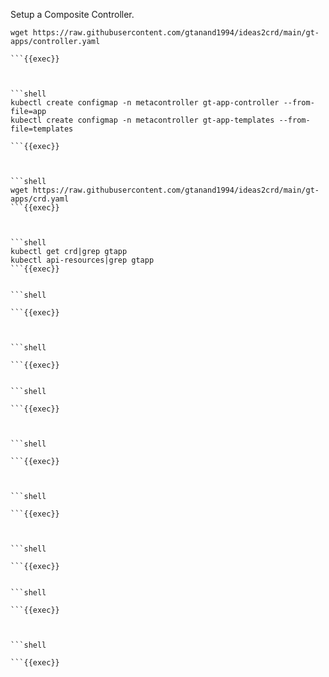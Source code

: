 Setup a Composite Controller.
 
```shell
wget https://raw.githubusercontent.com/gtanand1994/ideas2crd/main/gt-apps/controller.yaml
 
```{{exec}}



```shell
kubectl create configmap -n metacontroller gt-app-controller --from-file=app
kubectl create configmap -n metacontroller gt-app-templates --from-file=templates
 
```{{exec}}



```shell
wget https://raw.githubusercontent.com/gtanand1994/ideas2crd/main/gt-apps/crd.yaml 
```{{exec}}



```shell
kubectl get crd|grep gtapp
kubectl api-resources|grep gtapp 
```{{exec}}


```shell
 
```{{exec}}



```shell
 
```{{exec}}


```shell
 
```{{exec}}



```shell
 
```{{exec}}



```shell
 
```{{exec}}



```shell
 
```{{exec}}


```shell
 
```{{exec}}



```shell
 
```{{exec}}

